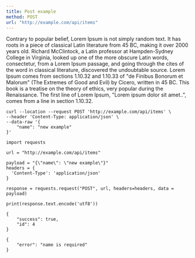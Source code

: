 ```yaml
---
title: Post example
method: POST
url: "http://example.com/api/items"
---
```


Contrary to popular belief, Lorem Ipsum is not simply random text. It has roots in a piece of classical Latin literature from 45 BC, making it over 2000 years old. Richard McClintock, a Latin professor at Hampden-Sydney College in Virginia, looked up one of the more obscure Latin words, consectetur, from a Lorem Ipsum passage, and going through the cites of the word in classical literature, discovered the undoubtable source. Lorem Ipsum comes from sections 1.10.32 and 1.10.33 of "de Finibus Bonorum et Malorum" (The Extremes of Good and Evil) by Cicero, written in 45 BC. This book is a treatise on the theory of ethics, very popular during the Renaissance. The first line of Lorem Ipsum, "Lorem ipsum dolor sit amet..", comes from a line in section 1.10.32.

```request:cURL
curl --location --request POST 'http://example.com/api/items' \
--header 'Content-Type: application/json' \
--data-raw '{
	"name": "new example"
}'
```

```request:Python
import requests

url = "http://example.com/api/items"

payload = "{\"name\": \"new example\"}"
headers = {
  'Content-Type': 'application/json'
}

response = requests.request("POST", url, headers=headers, data = payload)

print(response.text.encode('utf8'))
```

```response:200
{
	"success": true,
	"id": 4
}
```

```response:402
{
	"error": "name is required"
}
```